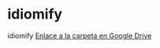 # idiomify
idiomify
[Enlace a la carpeta en Google Drive](https://drive.google.com/drive/folders/1oWK52tcCNv8BSdTADSX2ssMyrdE2-1F4?usp=sharing)

